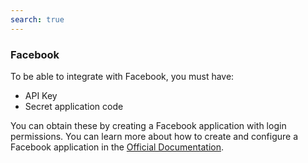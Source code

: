 ```yaml
---
search: true
---
```


### Facebook

To be able to integrate with Facebook, you must have:

- API Key
- Secret application code

You can obtain these by creating a Facebook application with login permissions. You can learn more about how to create and configure a Facebook application in the [Official Documentation](https://developers.facebook.com/docs/facebook-login/).
